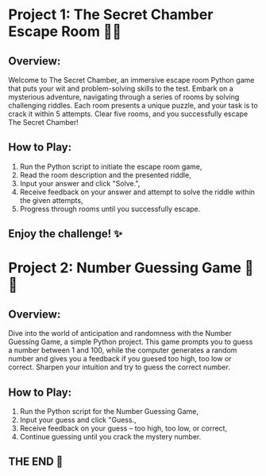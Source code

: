 # Project 1: The Secret Chamber Escape Room 🚪💡

## Overview:
Welcome to The Secret Chamber, an immersive escape room Python game that puts your wit and problem-solving skills to the test. Embark on a mysterious adventure, navigating through a series of rooms by solving challenging riddles. Each room presents a unique puzzle, and your task is to crack it within 5 attempts. Clear five rooms, and you successfully escape The Secret Chamber!

## How to Play:

1. Run the Python script to initiate the escape room game,
2. Read the room description and the presented riddle,
3. Input your answer and click "Solve.",
4. Receive feedback on your answer and attempt to solve the riddle within the given attempts,
5. Progress through rooms until you successfully escape.

## Enjoy the challenge! ✨


# Project 2: Number Guessing Game 🤔🎲

## Overview:
Dive into the world of anticipation and randomness with the Number Guessing Game, a simple Python project. This game prompts you to guess a number between 1 and 100, while the computer generates a random number and gives you a feedback if you guesed too high, too low or correct. Sharpen your intuition and try to guess the correct number.

## How to Play:
1. Run the Python script for the Number Guessing Game,
2. Input your guess and click "Guess.,
3. Receive feedback on your guess – too high, too low, or correct,
4. Continue guessing until you crack the mystery number.

## THE END 🚪